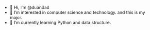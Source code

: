 - 👋 Hi, I’m @duandad
- 👀 I’m interested in computer science and technology.
  and this is my major.
- 🌱 I’m currently learning Python and data structure.


<!---
duandad/duandad is a ✨ special ✨ repository because its `README.md` (this file) appears on your GitHub profile.
You can click the Preview link to take a look at your changes.
--->

